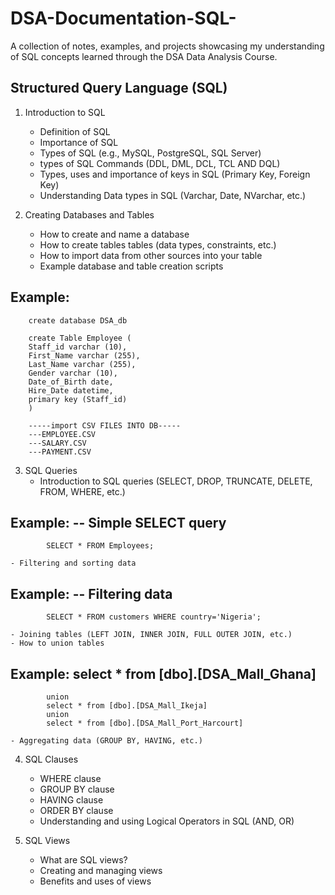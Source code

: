 # DSA-Documentation-SQL-
A collection of notes, examples, and projects showcasing my understanding of SQL concepts learned through the DSA Data Analysis Course.
## Structured Query Language (SQL)
1. Introduction to SQL
    - Definition of SQL
    - Importance of SQL
    - Types of SQL (e.g., MySQL, PostgreSQL, SQL Server)
    - types of SQL Commands (DDL, DML, DCL, TCL AND DQL)
    - Types, uses and importance of keys in SQL (Primary Key, Foreign Key)
    - Understanding Data types in SQL (Varchar, Date, NVarchar, etc.)

2. Creating Databases and Tables
    - How to create and name a database
    - How to create tables tables (data types, constraints, etc.)
    - How to import data from other sources into your table
    - Example database and table creation scripts
##  Example: 
        create database DSA_db

        create Table Employee (
        Staff_id varchar (10),
        First_Name varchar (255),
        Last_Name varchar (255),
        Gender varchar (10),
        Date_of_Birth date,
        Hire_Date datetime,
        primary key (Staff_id)
        )

        -----import CSV FILES INTO DB-----
        ---EMPLOYEE.CSV
        ---SALARY.CSV
        ---PAYMENT.CSV

3. SQL Queries
    - Introduction to SQL queries (SELECT, DROP, TRUNCATE, DELETE, FROM, WHERE, etc.)
## Example: -- Simple SELECT query
            SELECT * FROM Employees;

    - Filtering and sorting data
## Example: -- Filtering data
            SELECT * FROM customers WHERE country='Nigeria';

    - Joining tables (LEFT JOIN, INNER JOIN, FULL OUTER JOIN, etc.)
    - How to union tables
## Example: select * from [dbo].[DSA_Mall_Ghana]
            union
            select * from [dbo].[DSA_Mall_Ikeja]
            union
            select * from [dbo].[DSA_Mall_Port_Harcourt]

    - Aggregating data (GROUP BY, HAVING, etc.)

4. SQL Clauses
    - WHERE clause
    - GROUP BY clause
    - HAVING clause
    - ORDER BY clause
    - Understanding and using Logical Operators in SQL (AND, OR)

5. SQL Views
    - What are SQL views?
    - Creating and managing views
    - Benefits and uses of views
  

